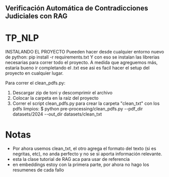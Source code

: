 ## Verificación Automática de Contradicciones Judiciales con RAG
# TP_NLP
INSTALANDO EL PROYECTO
Pueeden hacer desde cualquier entorno nuevo de python:
         pip install -r requirements.txt 
         Y con eso se instalan las librerias necesarias para correr todo el proyecto. A medida que agreguemos más, estaría bueno ir completando el .txt ese asi es facil hacer el setup del proyecto en cualquier lugar.

Para correr el clean_pdfs.py:
1. Descargar zip de toni y descomprimir el archivo
2. Colocar la carpeta en la raíz del proyecto
3. Correr el script clean_pdfs.py para crear la carpeta "clean_txt" con los pdfs limpios:
        $ python pre-processing/clean_pdfs.py --pdf_dir datasets/2024 --out_dir datasets/clean_txt


# Notas
- Por ahora usemos clean_txt, el otro agrega el formato del texto (si es negritas, etc), no anda perfecto y no se si aporta información relevante.
- esta la clase tutorial de RAG aca para usar de referencia
- en embeddings estoy con la primera parte, por ahora no hago los resumenes de cada fallo